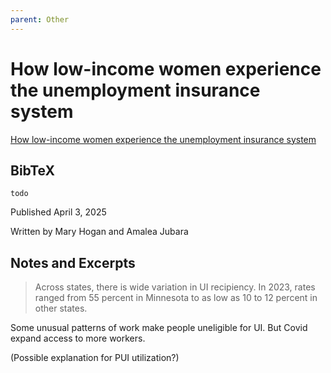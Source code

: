```yaml
---
parent: Other
---
```


# How low-income women experience the unemployment insurance system

[How low-income women experience the unemployment insurance system](https://www.minneapolisfed.org/article/2025/how-low-income-women-experience-the-unemployment-insurance-system)

## BibTeX
```
todo
```

Published   April 3, 2025

Written by 
Mary Hogan and
Amalea Jubara

## Notes and Excerpts

>  Across states, there is wide variation in UI recipiency. In 2023, rates ranged from 55 percent in Minnesota to as low as 10 to 12 percent in other states.

Some unusual patterns of work make people uneligible for UI.
But Covid expand access to more workers.

(Possible explanation for PUI utilization?)